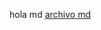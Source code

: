 hola md
[archivo md](https://github.com/atzina/DEV001-cipher/blob/main/README.md) 
[](https://github.com/atzina/DEV001-data-lovers/blob/main/README.md)
